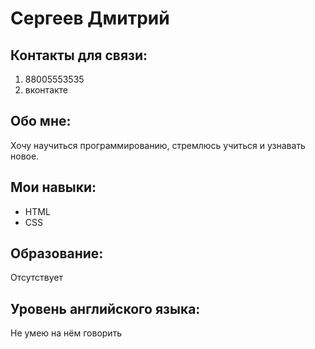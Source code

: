 # Сергеев Дмитрий
## Контакты для связи:
1. 88005553535
2. вконтакте

## Обо мне:
 Хочу научиться программированию, стремлюсь учиться и узнавать новое.

## Мои навыки:
* HTML 
* CSS

## Образование:
 Отсутствует

## Уровень английского языка:
 Не умею на нём говорить